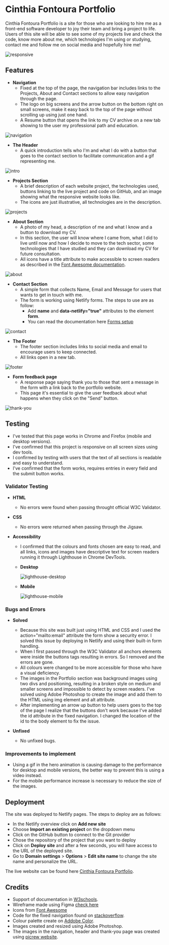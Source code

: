 # Cinthia Fontoura Portfolio

Cinthia Fontoura Portfolio is a site for those who are looking to hire me as a front-end software developer to joy their team and bring a project to life. Users of this site will be able to see some of my projects live and check the code, know more about me, which technologies I'm using or studying, contact me and follow me on social media and hopefully hire me!

![responsive](https://user-images.githubusercontent.com/80278757/155611266-9f1e8db0-15f2-446c-ad98-30e04ae3001b.png)


## Features

* **Navigation**
  - Fixed at the top of the page, the navigation bar includes links to the Projects, About and Contact sections to allow easy navigation through the page. 
  - The logo on big screens and the arrow button on the bottom right on small screens, make it easy back to the top of the page without scrolling up using just one hand.
  - A Resume button that opens the link to my CV archive on a new tab showing to the user my professional path and education. 
  
![navigation](https://user-images.githubusercontent.com/80278757/155013514-8c47cd24-84c4-4a9c-bd1b-780159b5e795.png)


* **The Header**
  - A quick introduction tells who I'm and what I do with a button that goes to the contact section to facilitate communication and a gif representing me. 
  
![intro](https://user-images.githubusercontent.com/80278757/155025035-8d9c2bae-3cd4-4310-ad73-65a2893d9e87.png)


* **Projects Section**
  - A brief description of each website project, the technologies used, buttons linking to the live project and code on GitHub, and an image showing what the responsive website looks like.
  - The icons are just illustrative, all technologies are in the description.
  
![projects](https://user-images.githubusercontent.com/80278757/155027185-aadcdb81-7d07-462a-b9d5-e0f6b580857e.png)


* **About Section**
  - A photo of my head, a description of me and what I know and a button to download my CV.
  - In this section, the user will know where I came from, what I did to live until now and how I decide to move to the tech sector, some technologies that I have studied and they can download my CV for future consultation.
  - All icons have a title attribute to make accessible to screen readers as described in the [Font Awesome documentation](https://fontawesome.com/docs/web/dig-deeper/accessibility#auto-accessibility-with-kits).

![about](https://user-images.githubusercontent.com/80278757/155027291-86677484-2db4-4d77-b331-e7f397e63e75.png)


* **Contact Section**
  - A simple form that collects  Name, Email and Message for users that wants to get in touch with me.
  - The form is working using Netlify forms. The steps to use are as follow:
    - Add **name** and **data-netlify="true"** attributes to the element **form**. 
    - You can read the documentation here [Forms setup](https://docs.netlify.com/forms/setup/)
  
![contact](https://user-images.githubusercontent.com/80278757/155027300-62d70c6d-1949-474f-af2c-808cfcbe34dd.png)


* **The Footer**
  - The footer section includes links to social media and email to encourage users to keep connected.
  - All links open in a new tab.
  
![footer](https://user-images.githubusercontent.com/80278757/155013571-a4a81c91-8f39-4689-8d46-5a8e2b891d63.png)


* **Form feedback page**
  - A response page saying thank you to those that sent a message in the form with a link back to the portfolio website.
  - This page it's essential to give the user feedback about what happens when they click on the "Send" button.

![thank-you](https://user-images.githubusercontent.com/80278757/155611575-ac14306c-7c4e-4d9a-aa5f-a02f6879c24e.png)



## Testing

* I've tested that this page works in Chrome and Firefox (mobile and desktop versions).
* I've confirmed that this project is responsive on all screen sizes using dev tools.
* I confirmed by testing with users that the text of all sections is readable and easy to understand.
* I've confirmed that the form works, requires entries in every field and the submit button works.

### Validator Testing

  * **HTML** 
    - No errors were found when passing throught official W3C Validator.

  * **CSS**
    - No errors were returned when passing through the Jigsaw.
  
  * **Accessibility**
    - I confirmed that the colours and fonts chosen are easy to read, and all links, icons and images have descriptive text for screen readers running it through Lighthouse in Chrome DevTools.

    - **Desktop**

       ![lighthouse-desktop](https://user-images.githubusercontent.com/80278757/155611377-5fc53857-4da7-474d-887e-9ff30803ec9e.png)

    - **Mobile**

       ![lighthouse-mobile](https://user-images.githubusercontent.com/80278757/155611357-38f4ae37-b919-4fff-825d-3aa920aaa42f.png)

     
     
### Bugs and Errors

  * **Solved**
    - Because this site was built just using HTML and CSS and I used the action="mailto:email" attribute the form show a security error. I solved this issue by deploying in Netlify and using their built-in form handling.
    - When I first passed through the W3C Validator all anchors elements were inside the buttons tags resulting in errors. So I removed and the errors are gone. 
    - All colours were changed to be more accessible for those who have a visual deficiency.
    - The images in the Portfolio section was background images using two divs and positioning, resulting in a broken style on medium and smaller screens and impossible to detect by screen readers. I've solved using Adobe Photoshop to create the image and add them to the HTML using img element and alt attribute.
    - After implementing an arrow up button to help users goes to the top of the page I realize that the buttons don't work because I've added the id attribute in the fixed navigation. I changed the location of the id to the body element to fix the issue.

  * **Unfixed**    
    - No unfixed bugs.
 
 ### Improvements to implement
 
 * Using a gif in the hero animation is causing damage to the performance for desktop and mobile versions, the better way to prevent this is using a video instead.
 * For the mobile performance increase is necessary to reduce the size of the images.
 
     
## Deployment

The site was deployed to Netlify pages. The steps to deploy are as follows:
   - In the Netlify overview click on **Add new site**
   - Choose **Import an existing project** on the dropdown menu
   - Click on the GitHub button to connect to the Git provider
   - Chose the repository of the project that you want to deploy
   - Click on **Deploy site** and after a few seconds, you will have access to the URL of the deployed site.
   - Go to **Domain settings** > **Options** > **Edit site name** to change the site name and personalize the URL.
 
 The live website can be found here [Cinthia Fontoura Portfolio](https://cinthia-fontoura-portfolio.netlify.app/).
  
 
## Credits

* Support of documentation in [W3schools](https://www.w3schools.com/).
* Wireframe made using Figma [check here](https://www.figma.com/proto/3AfX32lUP6UvdqDZnaKQ6o/Cinthia-Fontoura-Portfolio?page-id=0%3A1&node-id=0%3A1&starting-point-node-id=1%3A2&scaling=min-zoom)
* Icons from [Font Awesome](https://fontawesome.com/)
* Code for the fixed navigation found on [stackoverflow](https://stackoverflow.com/questions/2861247/center-aligning-a-fixed-position-div).
* Colour palette create on [Addobe Color](https://color.adobe.com/create/color-wheel).
* Images created and resized using Adobe Photoshop.
* The images in the navigation, header and thank-you page was created using [picrew website](https://picrew.me/image_maker/338224).

